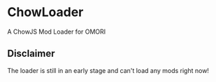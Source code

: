 # ChowLoader
A ChowJS Mod Loader for OMORI

## Disclaimer

The loader is still in an early stage and can't load any mods right now!